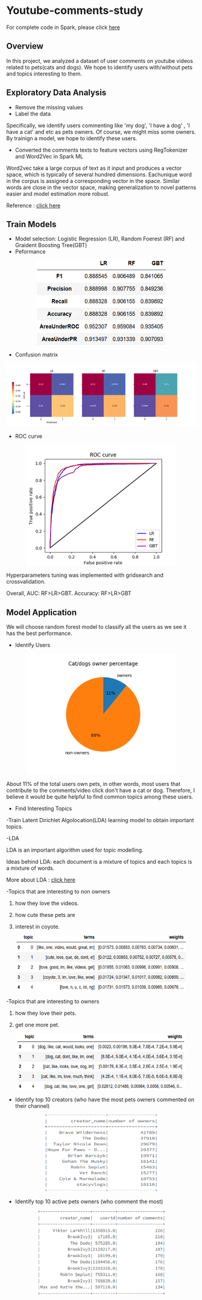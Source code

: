 # Youtube-comments-study 
For complete code in Spark, please click [here](https://databricks-prod-cloudfront.cloud.databricks.com/public/4027ec902e239c93eaaa8714f173bcfc/2268229575846883/3101603999008160/6723471235902913/latest.html)

## Overview

In this project, we analyzed a dataset of user comments on youtube videos related to pets(cats and dogs). We hope to identify users with/without pets and topics interesting to them.

## Exploratory Data Analysis
* Remove the missing values 
* Label the data

Specifically, we identify users commenting like 'my dog', 'I have a dog' , 'I have a cat' and etc as pets owners. Of course, we might miss some owners. By trainign a model, we hope to identify these users. 

*  Converted the comments texts to feature vectors using RegTokenizer and Word2Vec in Spark ML

Word2vec take a large corpus of text as it input and produces a vector space, which is typically of several hundred dimensions. Eachunique word in the corpus is assigned a corresponding vector in the space.
Similar words are close in the vector space, making generalization to novel patterns easier and model estimation more robust.

Reference : [click here](https://spark.apache.org/docs/latest/ml-features#word2vec)

## Train Models
* Model selection: Logistic Regression (LR), Random Foerest (RF) and Graident Boosting Tree(GBT)
* Peformance
<p align="center">
  <img width="345" height="225" src="https://github.com/weiziyuan/Youtube-comments-study/blob/master/Images/perform_all.png">
</p>

* Confusion matrix

![alt text](https://github.com/weiziyuan/Youtube-comments-study/blob/master/Images/cm_all.png)

* ROC curve
<p align="center">
  <img width="400" height="320" src="https://github.com/weiziyuan/Youtube-comments-study/blob/master/Images/roc_all.png">
</p>

Hyperparameters tuning was implemented with gridsearch and crossvalidation.

Overall, AUC: RF>LR>GBT. Accuracy: RF>LR>GBT

## Model Application
We will choose random forest model to classify all the users as we see it has the best performance.

* Identify Users
<p align="center">
  <img  width="400" height="320" src="https://github.com/weiziyuan/Youtube-comments-study/blob/master/Images/owner_ratio.png">
</p>

About 11% of the total users own pets, in other words, most users that contribute to the comments/video click don't have a cat or dog. Therefore, I believe it would be quite helpful to find common topics among these users.

* Find Interesting Topics

-Train Latent Dirichlet Algolocation(LDA) learning model to obtain important topics.

-LDA

LDA is an important algorithm used for topic modelling.

Ideas behind LDA: each document is a mixture of topics and each topics is a mixture of words.

More about LDA : [click here](https://en.wikipedia.org/wiki/Latent_Dirichlet_allocation)

-Topics that are interesting to non owners

1. how they love the videos.

2. how cute these pets are

3. interest in coyote.

<p align="center">
  <img width="450" height="150" src="https://github.com/weiziyuan/Youtube-comments-study/blob/master/Images/topic0.png">
</p>

-Topics that are interesting to owners

1. how they love their pets.

2. get one more pet.

 <p align="center">
  <img width="450" height="150" src="https://github.com/weiziyuan/Youtube-comments-study/blob/master/Images/topic1.png">
</p>
 
* Identify top 10 creators (who have the most pets owners commented on their channel)
 <p align="center">
  <img width="300" height="205" src="https://github.com/weiziyuan/Youtube-comments-study/blob/master/Images/creators.png">
</p>
 
* Identify top 10 active pets owners (who comment the most)
 <p align="center">
  <img width="340" height="225" src="https://github.com/weiziyuan/Youtube-comments-study/blob/master/Images/users.png">
</p>
